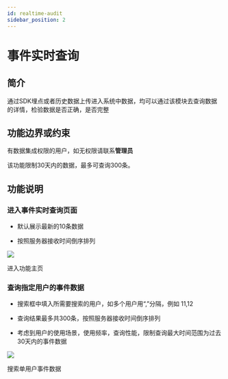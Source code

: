 ```yaml
---
id: realtime-audit
sidebar_position: 2
---
```


# 事件实时查询

## 简介[](#jian-jie)

通过SDK埋点或者历史数据上传进入系统中数据，均可以通过该模块去查询数据的详情，检验数据是否正确，是否完整


## 功能边界或约束[](#gong-neng-bian-jie-huo-yue-shu)

有数据集成权限的用户，如无权限请联系**管理员**

该功能限制30天内的数据，最多可查询300条。


## 功能说明[](#gong-neng-shuo-ming)

### 进入事件实时查询页面[](#jin-ru-shi-jian-shi-shi-cha-xun-ye-mian)

* 默认展示最新的10条数据
    
* 按照服务器接收时间倒序排列
    
![](https://gblobscdn.gitbook.com/assets%2F-M2qbZInaXgdm8kkNosp%2F-MhX5FSRxN2LZi8DcOJV%2F-MhXA8ehYRVYHH47S9Q4%2F1629439686(1).png?alt=media&token=e8c25721-7227-4a0e-b5a3-59c4851c84d2)

进入功能主页


### 查询指定用户的事件数据[](#cha-xun-zhi-ding-yong-hu-de-shi-jian-shu-ju)

* 搜索框中填入所需要搜索的用户，如多个用户用“,”分隔，例如 11,12
    
* 查询结果最多共300条，按照服务器接收时间倒序排列
    
* 考虑到用户的使用场景，使用频率，查询性能，限制查询最大时间范围为过去30天内的事件数据

![](https://gblobscdn.gitbook.com/assets%2F-M2qbZInaXgdm8kkNosp%2F-MhXAgZa1AJ0HVQQFrj1%2F-MhXBLoxrzk4kCYlG57b%2Fimage.png?alt=media&token=3032f0a1-9cbf-42bb-b7f8-3b817c3e8cfe)

搜索单用户事件数据
